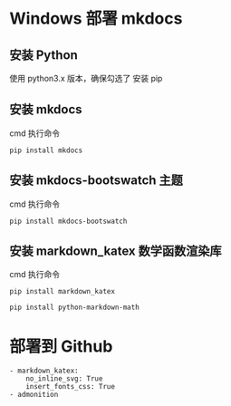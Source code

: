 # Windows 部署 mkdocs

## 安装 Python

使用 python3.x 版本，确保勾选了 安装 pip

## 安装 mkdocs

cmd 执行命令

```
pip install mkdocs
```

## 安装 mkdocs-bootswatch 主题

cmd 执行命令

```
pip install mkdocs-bootswatch
```

## 安装 markdown_katex 数学函数渲染库

cmd 执行命令

```
pip install markdown_katex

pip install python-markdown-math
```

# 部署到 Github




    - markdown_katex:
        no_inline_svg: True
        insert_fonts_css: True
    - admonition